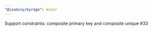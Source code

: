 ```yaml
---
"@izumisy/kyrage": minor
---
```


Support constraints: composite primary key and composite unique #33
